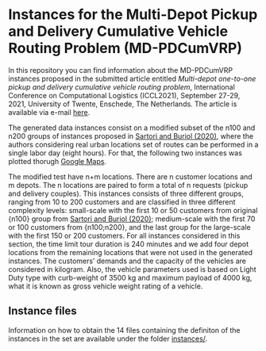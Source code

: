 # Instances for the Multi-Depot Pickup and Delivery Cumulative Vehicle Routing Problem (MD-PDCumVRP)

In this repository you can find information about the MD-PDCumVRP instances proposed in the submitted article entitled *Multi-depot one-to-one pickup and delivery cumulative vehicle routing problem*, International Conference on Computational Logistics (ICCL2021), September 27-29, 2021, University of Twente, Enschede, The Netherlands. The article is available via e-mail [here](mailto:affernan@jp.inf.utfsm.cl).

The generated data instances consist on a modified subset of the n100 and n200 groups of instances proposed in [Sartori and Buriol (2020)](https://www.sciencedirect.com/science/article/pii/S0305054820301829), where the authors considering real urban locations set of routes can be performed in a single labor day (eight hours). For that, the following two instances was plotted thorugh [Google Maps](https://www.google.com/maps/d/edit?mid=1Y-Qd16qhqWWvHsVQsBDVs4q4_Car6wVq&usp=sharing).


The modified test have n+m locations. There are n customer locations and m depots. The n locations are paired to form a total of n requests (pickup and delivery couples). This instances consists of three different groups, ranging from 10 to 200 customers and are classified in three different complexity levels: small-scale with the first 10 or 50 customers from original {n100} group from [Sartori and Buriol (2020)](https://www.sciencedirect.com/science/article/pii/S0305054820301829); medium-scale with the first 70 or 100 customers from {n100;n200}, and the last group for the large-scale with the first 150 or 200 customers. For all instances considered in this section, the time limit tour duration is 240 minutes and we add four depot locations from the remaining locations that were not used in the generated instances.  The customers’ demands and the capacity of the vehicles are considered in kilogram. Also, the vehicle parameters used is based on Light Duty type with curb-weight of 3500 kg and maximum payload of 4000 kg, what it is known as gross vehicle weight rating of a vehicle.

## Instance files

Information on how to obtain the 14 files containing the definiton of the instances in the set are available under the folder [instances/](https://github.com/affernan/MDPD_CUMVRP).
